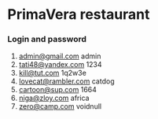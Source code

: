 # PrimaVera restaurant #

### Login and password ###

1. admin@gmail.com			admin
2. tati48@yandex.com		1234
3. kill@tut.com			1q2w3e
4. lovecat@rambler.com		catdog
5. cartoon@sup.com			1664
6. niga@zloy.com			africa
7. zero@camp.com			voidnull